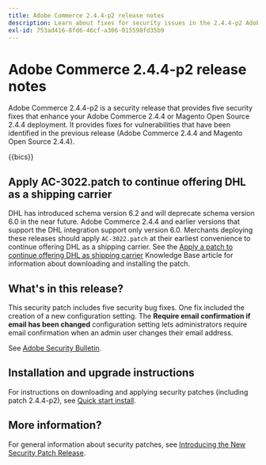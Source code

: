 ```yaml
---
title: Adobe Commerce 2.4.4-p2 release notes
description: Learn about fixes for security issues in the 2.4.4-p2 Adobe Commerce release.
exl-id: 753ad416-8fd6-46cf-a306-015598fd35b9
---
```

# Adobe Commerce 2.4.4-p2 release notes

Adobe Commerce 2.4.4-p2 is a security release that provides five security fixes that enhance your Adobe Commerce 2.4.4 or Magento Open Source 2.4.4 deployment. It provides fixes for vulnerabilities that have been identified in the previous release (Adobe Commerce 2.4.4 and Magento Open Source 2.4.4).

{{bics}}

## Apply AC-3022.patch to continue offering DHL as a shipping carrier

DHL has introduced schema version 6.2 and will deprecate schema version 6.0 in the near future. Adobe Commerce 2.4.4 and earlier versions that support the DHL integration support only version 6.0. Merchants deploying these releases should apply `AC-3022.patch` at their earliest convenience to continue offering DHL as a shipping carrier. See the [Apply a patch to continue offering DHL as shipping carrier](https://support.magento.com/hc/en-us/articles/7707818131597-Apply-a-patch-to-continue-offering-DHL-as-shipping-carrier?_ga=2.201689433.994140970.1661546561-1218319047.1534347481) Knowledge Base article for information about downloading and installing the patch.

## What's in this release?

This security patch includes five security bug fixes. One fix included the creation of a new configuration setting. The **Require email confirmation if email has been changed** configuration setting lets administrators require email confirmation when an admin user changes their email address. <!-- AC-6292-->

See [Adobe Security Bulletin](https://helpx.adobe.com/security/products/magento/apsb22-48.html).

## Installation and upgrade instructions

For instructions on downloading and applying security patches (including patch 2.4.4-p2), see [Quick start install](../../../installation/composer.md).

## More information?

For general information about security patches, see [Introducing the New Security Patch Release](https://community.magento.com/t5/Magento-DevBlog/Introducing-the-New-Security-Patch-Release/ba-p/141287).
